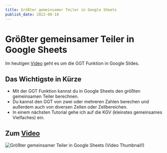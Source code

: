 ```yaml
---
title: Größter gemeinsamer Teiler in Google Sheets
publish_date: 2022-08-18
---
```


# Größter gemeinsamer Teiler in Google Sheets

Im heutigen [Video](https://youtu.be/PajGpLIvfvA) geht es um die GGT Funktion in Google Slides. 

## Das Wichtigste in Kürze

- Mit der GGT Funktion kannst du in Google Sheets den größten gemeinsamen Teiler berechnen.
- Du kannst den GGT von zwei oder mehreren Zahlen berechen und außerdem auch von diversen Zellen oder Zellbereichen.
- In einem nächsten Tutorial gehe ich auf die KGV (kleinstes gemeinsames Vielfaches) ein.

## Zum [Video](https://youtu.be/PajGpLIvfvA)

![Größter gemeinsamer Teiler in Google Sheets (Video Thumbnail!)](../thumbnails/Fertig382.jpg "Größter gemeinsamer Teiler in Google Sheets (Video Thumbnail!)")